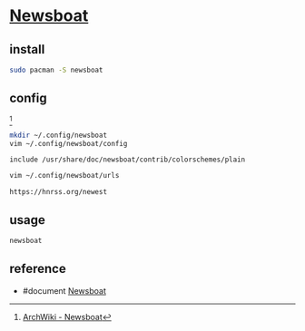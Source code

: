 # [Newsboat](https://github.com/newsboat/newsboat)

## install

```sh
sudo pacman -S newsboat
```

## config

[^1]

```sh
mkdir ~/.config/newsboat
vim ~/.config/newsboat/config
```

```
include /usr/share/doc/newsboat/contrib/colorschemes/plain
```

```sh
vim ~/.config/newsboat/urls
```

```
https://hnrss.org/newest
```

## usage

```sh
newsboat
```

## reference

- #document [Newsboat](https://newsboat.org/releases/2.10/docs/newsboat.html)

[^1]: [ArchWiki - Newsboat](https://wiki.archlinux.org/title/Newsboat)
